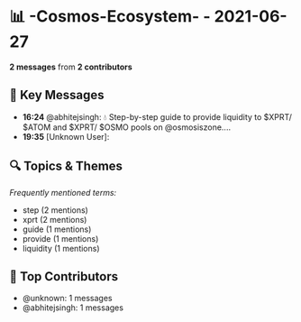 # 📊 -Cosmos-Ecosystem- - 2021-06-27
**2 messages** from **2 contributors**

## 💬 Key Messages
- **16:24** @abhitejsingh: 💧 Step-by-step guide to provide liquidity to $XPRT/ $ATOM and $XPRT/ $OSMO pools on @osmosiszone....
- **19:35** [Unknown User]: 

## 🔍 Topics & Themes
*Frequently mentioned terms:*
- step (2 mentions)
- xprt (2 mentions)
- guide (1 mentions)
- provide (1 mentions)
- liquidity (1 mentions)

## 👥 Top Contributors
- @unknown: 1 messages
- @abhitejsingh: 1 messages